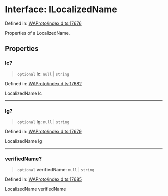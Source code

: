 # Interface: ILocalizedName

Defined in: [WAProto/index.d.ts:17676](https://github.com/Fokusdotid/bail/blob/fcd0cec6f26de1fb545eb2e03fa5c63fbad99d3d/WAProto/index.d.ts#L17676)

Properties of a LocalizedName.

## Properties

### lc?

> `optional` **lc**: `null` \| `string`

Defined in: [WAProto/index.d.ts:17682](https://github.com/Fokusdotid/bail/blob/fcd0cec6f26de1fb545eb2e03fa5c63fbad99d3d/WAProto/index.d.ts#L17682)

LocalizedName lc

***

### lg?

> `optional` **lg**: `null` \| `string`

Defined in: [WAProto/index.d.ts:17679](https://github.com/Fokusdotid/bail/blob/fcd0cec6f26de1fb545eb2e03fa5c63fbad99d3d/WAProto/index.d.ts#L17679)

LocalizedName lg

***

### verifiedName?

> `optional` **verifiedName**: `null` \| `string`

Defined in: [WAProto/index.d.ts:17685](https://github.com/Fokusdotid/bail/blob/fcd0cec6f26de1fb545eb2e03fa5c63fbad99d3d/WAProto/index.d.ts#L17685)

LocalizedName verifiedName

